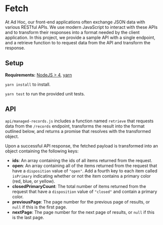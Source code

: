 # Fetch

At Ad Hoc, our front-end applications often exchange JSON data with various RESTful APIs. We use modern JavaScript
to interact with these APIs and to transform their responses into a format needed by the client application. In
this project, we provide a sample API with a single endpoint, and a retrieve function to to request data from
the API and transform the response.

## Setup

**Requirements:** [NodeJS > 4](https://nodejs.org/), [yarn](https://yarnpkg.com/en/docs/install)

`yarn install` to install.

`yarn test` to run the provided unit tests.

## API

`api/managed-records.js` includes a function named `retrieve` that requests data from the `/records` endpoint, transforms the result into the format outlined below, and returns a promise that resolves with the transformed object.

Upon a successful API response, the fetched payload is transformed into an object containing the following keys:

- **ids**: An array containing the ids of all items returned from the request.
- **open**: An array containing all of the items returned from the request that have a `disposition` value of `"open"`. Add a fourth key to each item called `isPrimary` indicating whether or not the item contains a primary color (red, blue, or yellow).
- **closedPrimaryCount**: The total number of items returned from the request that have a `disposition` value of `"closed"` and contain a primary color.
- **previousPage**: The page number for the previous page of results, or `null` if this is the first page.
- **nextPage**: The page number for the next page of results, or `null` if this is the last page.
